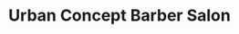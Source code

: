 ---
title: "Urban Concept Barber Salon"
url: /bristol/urban-concept-barber-salon/
shop: hairdresser
---